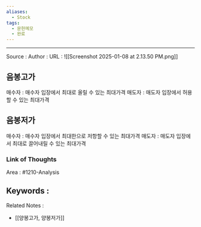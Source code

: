 ```yaml
---
aliases:
  - Stock
tags:
  - 문헌메모
  - 완료
---
```



---


Source :
Author : 
URL :
![[Screenshot 2025-01-08 at 2.13.50 PM.png]]
## 음봉고가
매수자 : 매수자 입장에서 최대로 올릴 수 있는 최대가격
매도자 : 매도자 입장에서 허용할 수 있는 최대가격

## 음봉저가
매수자 : 매수자 입장에서 최대한으로 저항할 수 있는 최대가격
매도자 : 매도자 입장에서 최대로 끌어내릴 수 있는 최대가격


### Link of Thoughts
Area : #1210-Analysis 

Keywords :
- 

Related Notes : 
- [[양봉고가, 양봉저가]]